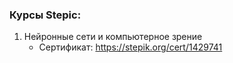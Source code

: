 ### Курсы Stepic: 

1. Нейронные сети и компьютерное зрение
	* Сертификат: https://stepik.org/cert/1429741
